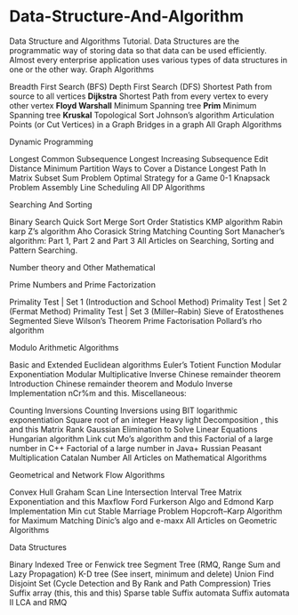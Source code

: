# Data-Structure-And-Algorithm
Data Structure and Algorithms Tutorial. Data Structures are the programmatic way of storing data so that data can be used efficiently. Almost every enterprise application uses various types of data structures in one or the other way.
Graph Algorithms

Breadth First Search (BFS)
Depth First Search (DFS)
Shortest Path from source to all vertices **Dijkstra**
Shortest Path from every vertex to every other vertex **Floyd Warshall**
Minimum Spanning tree **Prim**
Minimum Spanning tree **Kruskal**
Topological Sort
Johnson’s algorithm
Articulation Points (or Cut Vertices) in a Graph
Bridges in a graph
All Graph Algorithms




Dynamic Programming

Longest Common Subsequence
Longest Increasing Subsequence
Edit Distance
Minimum Partition
Ways to Cover a Distance
Longest Path In Matrix
Subset Sum Problem
Optimal Strategy for a Game
0-1 Knapsack Problem
Assembly Line Scheduling
All DP Algorithms

 


Searching And Sorting

Binary Search
Quick Sort
Merge Sort
Order Statistics
KMP algorithm
Rabin karp
Z’s algorithm
Aho Corasick String Matching
Counting Sort
Manacher’s algorithm: Part 1, Part 2 and Part 3
All Articles on Searching, Sorting and Pattern Searching.


Number theory and Other Mathematical

Prime Numbers and Prime Factorization

Primality Test | Set 1 (Introduction and School Method)
Primality Test | Set 2 (Fermat Method)
Primality Test | Set 3 (Miller–Rabin)
Sieve of Eratosthenes
Segmented Sieve
Wilson’s Theorem
Prime Factorisation
Pollard’s rho algorithm
 

Modulo Arithmetic Algorithms

Basic and Extended Euclidean algorithms
Euler’s Totient Function
Modular Exponentiation
Modular Multiplicative Inverse
Chinese remainder theorem Introduction
Chinese remainder theorem and Modulo Inverse Implementation
nCr%m and this.
Miscellaneous:

Counting Inversions
Counting Inversions using BIT
logarithmic exponentiation
Square root of an integer
Heavy light Decomposition , this and this
Matrix Rank
Gaussian Elimination to Solve Linear Equations
Hungarian algorithm
Link cut
Mo’s algorithm and this
Factorial of a large number in C++
Factorial of a large number in Java+
Russian Peasant Multiplication
Catalan Number
All Articles on Mathematical Algorithms


Geometrical and Network Flow Algorithms

Convex Hull
Graham Scan
Line Intersection
Interval Tree
Matrix Exponentiation and this
Maxflow Ford Furkerson Algo and Edmond Karp Implementation
Min cut
Stable Marriage Problem
Hopcroft–Karp Algorithm for Maximum Matching
Dinic’s algo and e-maxx
All Articles on Geometric Algorithms


Data Structures

Binary Indexed Tree or Fenwick tree
Segment Tree (RMQ, Range Sum and Lazy Propagation)
K-D tree (See insert, minimum and delete)
Union Find Disjoint Set (Cycle Detection and By Rank and Path Compression)
Tries
Suffix array (this, this and this)
Sparse table
Suffix automata
Suffix automata II
LCA and RMQ
